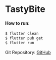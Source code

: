 # TastyBite 

#### How to run:

```sh
$ flutter clean
$ flutter pub get
$ flutter run
```

Git Repository: [GitHub](https://github.com/BMarujo/TastyBite)
